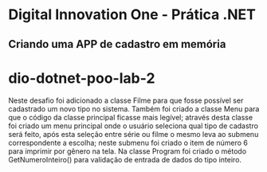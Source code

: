 # Digital Innovation One - Prática .NET

## Criando uma APP de cadastro em memória
# dio-dotnet-poo-lab-2
Neste desafio foi adicionado a classe Filme para que fosse possível ser cadastrado um novo tipo no sistema. Também foi criado a classe Menu para que o código da classe principal ficasse mais legível; através desta classe foi criado um menu principal onde o usuário seleciona qual tipo de cadastro será feito, após esta seleção entre série ou filme o mesmo leva ao submenu correspondente a escolha; neste submenu foi criado o item de número 6 para imprimir por gênero na tela. Na classe Program foi criado o método GetNumeroInteiro() para validação de entrada de dados do tipo inteiro.
